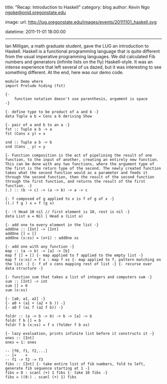 title: "Recap: Introduction to Haskell"
category: blog
author: Kevin Ngo <ngoke@onid.oregonstate.edu>

image:
    url: http://lug.oregonstate.edu/images/events/20111101_haskell.svg

datetime: 2011-11-01 18:00:00

---

Ian Milligan, a math graduate student, gave the LUG an introduction to Haskell.
Haskell is a functional programming language that is quite different from the
usual imperative programming languages. We did calculated Fib numbers and
generators (infinite lists on the fly) Haskell-style. It was an intense
experience that left several of us dazed, but it was interesting to see
something different. At the end, here was our demo code.


    module Demo where 
    import Prelude hiding (fst)
    
    {-
        function notation doesn't use parenthesis, argument is space
    -}
    
    {- define type to be product of a and b -}
    data Tuple a b = Cons a b deriving Show
    
    {- pair of a and b to an a -}
    fst :: Tuple a b -> a
    fst (Cons x y) = x
    
    snd :: Tuple a b -> b
    snd (Cons _ y) = y
    
    {- Function composition is the act of pipelining the result of one function, to the input of another, creating an entirely new function. This can be done with any two functions, where the argument type of the first is the return type of the second. The newly created function takes what the second function would as a parameter and feeds it through the second function, then the result of the second function through the first function, and returns the result of the first function. -}
    (.) :: (b -> c) -> (a -> b) -> a -> c
    
    {- f composed of g applied to x is f of g of x -}
    ((.) f g ) x = f (g x)
    
    {- :t Head 10 nil // first element is 10, rest is nil -}
    data List a = Nil | Head a (List a)
    
    {- add one to every element in the list -}
    addOne :: [Int] -> [Int]
    addOne [] = []
    addOne (x:xs) = (x+1) : addOne xs
    
    {- add one with any function -}
    map :: (a -> b) -> [a] -> [b]
    map f [] = [] {- map applied to f applied to the empty list -}
    map f (x:xs) = f x : map f xs {- map applied to f, pattern matching on the list -} {- f of x cons mapping rest of list -} {- recurse over data structure -}
    
    {- function sum that takes a list of integers and computers sum -}
    sum :: [Int] -> int
    sum [] = 0
    sum (x:xs)
    
    {- [a0, a1, a2] -}
    {- a0 + (a1 + (a2 + b )) -}
    {- a0 f (ai f (a2 f b)) -}
    
    foldr :: (a -> b -> b) -> b -> [a] -> b
    foldr f b [] = b
    foldr f b (x:xs) = f x (folder f b xs)
    
    {- lazy evaluation, prints infinite list before it constructs it -}
    ones :: [Int]
    ones = 1: ones
    
    -- [f0, f1, f2,...]
    -- [+    +
    -- f1 -> f2 -> f3
    fibs :: [Int] {- take entire list of fib numbers, fold to left, generate fib sequence starting at 1 -}
    fibs = 0 : scanl (+) 1 fibs {- take 10 fibs -}
    fibs = ((0:) . scanl (+) 1) fibs


